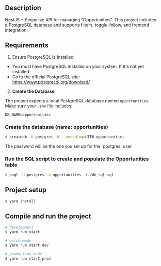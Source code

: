 ## Description

NestJS + Sequelize API for managing "Opportunities". This project includes a PostgreSQL database and supports filters, toggle-follow, and frontend integration.

## Requirements
1. Ensure PostgreSQL is Installed
- You must have PostgreSQL installed on your system. If it's not yet installed:
- Go to the official PostgreSQL site: https://www.postgresql.org/download/

2. **Create the Database**

The project expects a local PostgreSQL database named `opportunities`.  
Make sure your `.env` file includes:

```env
DB_NAME=opportunities
```

### Create the database (name: opportunities)
```bash
$ createdb -U postgres -W --encoding=UTF8 opportunities
```

The password will be the one you set up for the 'postgres' user

### Run the SQL script to create and populate the Opportunities table
```bash
$ psql -U postgres -d opportunities -f./db_sql.sql
```

## Project setup
```bash
$ yarn install
```

## Compile and run the project

```bash
# development
$ yarn run start

# watch mode
$ yarn run start:dev

# production mode
$ yarn run start:prod
```
